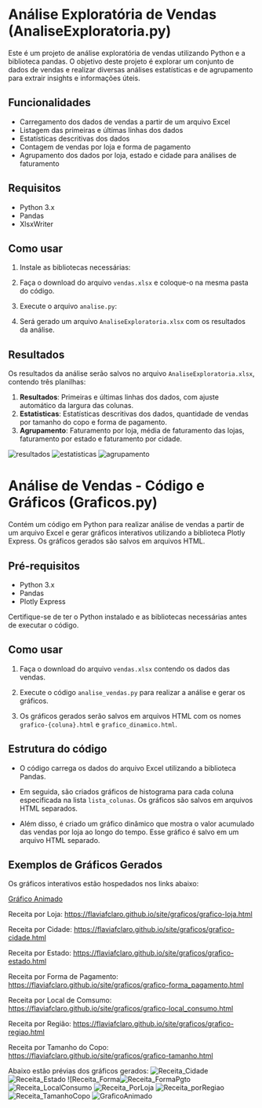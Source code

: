# Análise Exploratória de Vendas (AnaliseExploratoria.py)

Este é um projeto de análise exploratória de vendas utilizando Python e a biblioteca pandas. O objetivo deste projeto é explorar um conjunto de dados de vendas e realizar diversas análises estatísticas e de agrupamento para extrair insights e informações úteis.

## Funcionalidades

- Carregamento dos dados de vendas a partir de um arquivo Excel
- Listagem das primeiras e últimas linhas dos dados
- Estatísticas descritivas dos dados
- Contagem de vendas por loja e forma de pagamento
- Agrupamento dos dados por loja, estado e cidade para análises de faturamento

## Requisitos

- Python 3.x
- Pandas
- XlsxWriter

## Como usar

1. Instale as bibliotecas necessárias:

2. Faça o download do arquivo `vendas.xlsx` e coloque-o na mesma pasta do código.

3. Execute o arquivo `analise.py`:

4. Será gerado um arquivo `AnaliseExploratoria.xlsx` com os resultados da análise.

## Resultados

Os resultados da análise serão salvos no arquivo `AnaliseExploratoria.xlsx`, contendo três planilhas:

1. **Resultados**: Primeiras e últimas linhas dos dados, com ajuste automático da largura das colunas.
2. **Estatisticas**: Estatísticas descritivas dos dados, quantidade de vendas por tamanho do copo e forma de pagamento.
3. **Agrupamento**: Faturamento por loja, média de faturamento das lojas, faturamento por estado e faturamento por cidade.

![resultados](https://github.com/Flaviafclaro/Portifolio/assets/93830753/255df5d6-ec77-483b-95a1-0582d224217b)
![estatisticas](https://github.com/Flaviafclaro/Portifolio/assets/93830753/4b1e7974-e72e-4c93-a1a3-e6286d6127bd)
![agrupamento](https://github.com/Flaviafclaro/Portifolio/assets/93830753/2dfecf45-ec01-47de-809b-f782a7b5731d)

# Análise de Vendas - Código e Gráficos (Graficos.py)

Contém um código em Python para realizar análise de vendas a partir de um arquivo Excel e gerar gráficos interativos utilizando a biblioteca Plotly Express. Os gráficos gerados são salvos em arquivos HTML.

## Pré-requisitos

- Python 3.x
- Pandas
- Plotly Express

Certifique-se de ter o Python instalado e as bibliotecas necessárias antes de executar o código.

## Como usar

1. Faça o download do arquivo `vendas.xlsx` contendo os dados das vendas.

2. Execute o código `analise_vendas.py` para realizar a análise e gerar os gráficos.

3. Os gráficos gerados serão salvos em arquivos HTML com os nomes `grafico-{coluna}.html` e `grafico_dinamico.html`.

## Estrutura do código

- O código carrega os dados do arquivo Excel utilizando a biblioteca Pandas.

- Em seguida, são criados gráficos de histograma para cada coluna especificada na lista `lista_colunas`. Os gráficos são salvos em arquivos HTML separados.

- Além disso, é criado um gráfico dinâmico que mostra o valor acumulado das vendas por loja ao longo do tempo. Esse gráfico é salvo em um arquivo HTML separado.

## Exemplos de Gráficos Gerados

Os gráficos interativos estão hospedados nos links abaixo:

[Gráfico Animado](https://flaviafclaro.github.io/site/graficos/grafico_dinamico.html)

Receita por Loja: https://flaviafclaro.github.io/site/graficos/grafico-loja.html

Receita por Cidade: https://flaviafclaro.github.io/site/graficos/grafico-cidade.html

Receita por Estado: https://flaviafclaro.github.io/site/graficos/grafico-estado.html

Receita por Forma de Pagamento: https://flaviafclaro.github.io/site/graficos/grafico-forma_pagamento.html

Receita por Local de Comsumo: https://flaviafclaro.github.io/site/graficos/grafico-local_consumo.html

Receita por Região: https://flaviafclaro.github.io/site/graficos/grafico-regiao.html

Receita por Tamanho do Copo: https://flaviafclaro.github.io/site/graficos/grafico-tamanho.html

Abaixo estão prévias dos gráficos gerados:
![Receita_Cidade](https://github.com/Flaviafclaro/Portifolio/assets/93830753/52d605cc-4712-4889-b2dc-d81da3ac50be)
![Receita_Estado](https://github.com/Flaviafclaro/Portifolio/assets/93830753/6041d009-21da-477d-883b-87697dc0a5a7)
![Receita_Forma![Receita_FormaPgto](https://github.com/Flaviafclaro/Portifolio/assets/93830753/110d73eb-b2b9-4a92-9820-aab7993795a0)
![Receita_LocalConsumo](https://github.com/Flaviafclaro/Portifolio/assets/93830753/f7a34e46-6ef9-4451-80ff-b96462b6c42a)
![Receita_PorLoja](https://github.com/Flaviafclaro/Portifolio/assets/93830753/efb08af4-871a-440f-a6b2-81f631066746)
![Receita_porRegiao](https://github.com/Flaviafclaro/Portifolio/assets/93830753/a3ad01fe-388c-49d6-8aa5-9347316520b2)
![Receita_TamanhoCopo](https://github.com/Flaviafclaro/Portifolio/assets/93830753/d42ebf25-936d-433b-ab94-46da3bd47f40)
![GraficoAnimado](https://github.com/Flaviafclaro/Portifolio/assets/93830753/e06450f5-02e0-4f47-b25d-cb9f2f2f2bb1)
